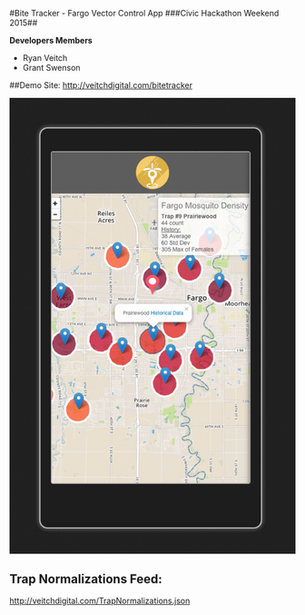 #Bite Tracker - Fargo Vector Control App
###Civic Hackathon Weekend 2015##

**Developers Members**
- Ryan Veitch
- Grant Swenson

##Demo Site:
http://veitchdigital.com/bitetracker

![Bite Tracker Preview](https://raw.githubusercontent.com/rveitch/bitetracker/master/Images/bite-tracker-preview.gif)

## Trap Normalizations Feed:
http://veitchdigital.com/TrapNormalizations.json
